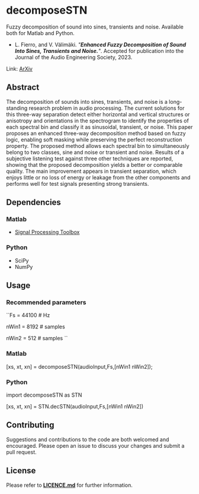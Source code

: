 # decomposeSTN
Fuzzy decomposition of sound into sines, transients and noise. Available both for Matlab and Python.

* L. Fierro, and V. Välimäki. _"**Enhanced Fuzzy Decomposition of Sound Into Sines, Transients and Noise.**"_.  Accepted for publication into the Journal of the Audio Engineering Society, 2023.

Link: [ArXiv](https://arxiv.org/abs/2210.14041)

## Abstract

The decomposition of sounds into sines, transients, and noise is a long-standing research problem in audio processing. The current solutions for this three-way separation detect either horizontal and vertical structures or anisotropy and orientations in the spectrogram to identify the properties of each spectral bin and classify it as sinusoidal, transient, or noise. This paper proposes an enhanced three-way decomposition method based on fuzzy logic, enabling soft masking while preserving the perfect reconstruction property. The proposed method allows each spectral bin to simultaneously belong to two classes, sine and noise or transient and noise. Results of a subjective listening test against three other techniques are reported, showing that the proposed decomposition yields a better or comparable quality. The main improvement appears in transient separation, which enjoys little or no loss of energy or leakage from the other components and performs well for test signals presenting strong transients.

## Dependencies

### Matlab
* [Signal Processing Toolbox](https://www.mathworks.com/products/signal.html)

### Python
* SciPy
* NumPy

## Usage
### Recommended parameters

``Fs = 44100 # Hz

nWin1 = 8192 # samples 

nWin2 = 512 # samples ``

### Matlab
[xs, xt, xn] = decomposeSTN(audioInput,Fs,[nWin1 nWin2]);

### Python
import decomposeSTN as STN

[xs, xt, xn] = STN.decSTN(audioInput,Fs,[nWin1 nWin2])

## Contributing
Suggestions and contributions to the code are both welcomed and encouraged. Please open an issue to discuss your changes and submit a pull request.

## License
Please refer to [**LICENCE.md**](LICENSE.md) for further information.
